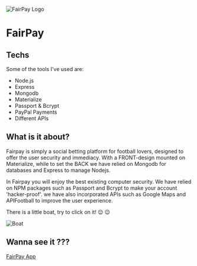 ![FairPay Logo](http://res.cloudinary.com/dlmrvaeyh/image/upload/c_scale,w_293/v1525384930/burning-red-logo.png)
# FairPay

## Techs

Some of the tools I've used are:

- Node.js
- Express
- Mongodb
- Materialize
- Passport & Bcrypt
- PayPal Payments
- Different APIs

## What is it about?

Fairpay is simply a social betting platform for football lovers, designed to offer the user security and immediacy. With a FRONT-design mounted on Materialize, while to set the BACK we have relied on Mongodb for databases and Express to manage Nodejs.

In Fairpay you will enjoy the best existing computer security. We have relied on NPM packages such as Passport and Bcrypt to make your account 'hacker-proof'. we have also incorporated APIs such as Google Maps and APIFootball to improve the user experience.

There is a little boat, try to click on it! :wink: :wink:

  ![Boat](http://res.cloudinary.com/dlmrvaeyh/image/upload/v1525385990/boat.png)
  
## Wanna see it ???

[FairPay App](http://fair-pay.herokuapp.com/)
